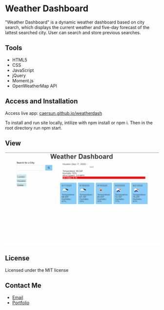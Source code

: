 # Weather Dashboard

"Weather Dashboard" is a dynamic weather dashboard based on city search, which displays the current weather and five-day forecast of the lattest searched city. User can search and store previous searches.

## Tools
- HTML5
- CSS
- JavaScript
- jQuery
- Moment.js
- OpenWeatherMap API

## Access and Installation
Access live app: [caersun.github.io/weatherdash](https://caersun.github.io/weatherdash/)

To install and run site locally, intilize with npm install or npm i. Then in the root directory run npm start.

## View
![Weather Dashboard functionality showing user search of "new york" and app generate weather of New York City.](assets/weatherdashdemo.gif)

## License
Licensed under the MIT license

## Contact Me
- [Email](i.cynthiagarcia@gmail.com) <br>
- [Portfolio](https://caersun.github.io/portfolio/)
